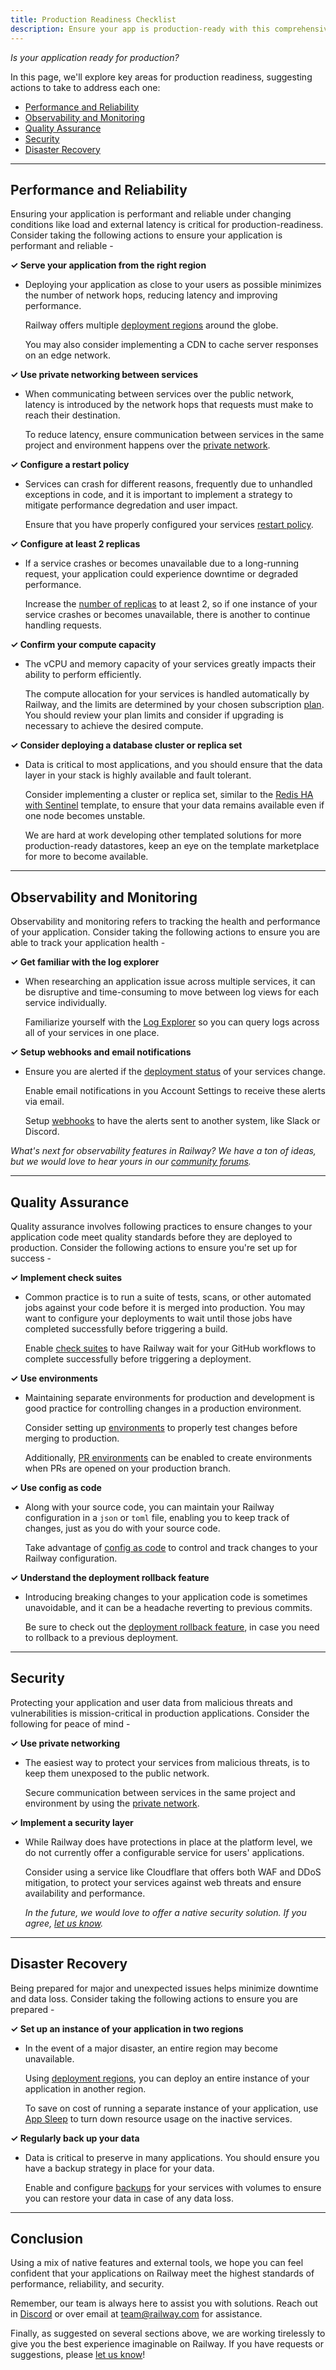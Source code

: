 ```yaml
---
title: Production Readiness Checklist
description: Ensure your app is production-ready with this comprehensive Railway checklist.
---
```


*Is your application ready for production?*

In this page, we'll explore key areas for production readiness, suggesting actions to take to address each one:

- [Performance and Reliability](#performance-and-reliability)
- [Observability and Monitoring](#observability-and-monitoring)
- [Quality Assurance](#quality-assurance)
- [Security](#security)
- [Disaster Recovery](#disaster-recovery)

---

## Performance and Reliability

Ensuring your application is performant and reliable under changing conditions like load and external latency is critical for production-readiness.  Consider taking the following actions to ensure your application is performant and reliable -

**&check; Serve your application from the right region**

- Deploying your application as close to your users as possible minimizes the number of network hops, reducing latency and improving performance.

    Railway offers multiple [deployment regions](/reference/deployment-regions) around the globe.

    You may also consider implementing a CDN to cache server responses on an edge network.

**&check; Use private networking between services**

- When communicating between services over the public network, latency is introduced by the network hops that requests must make to reach their destination.

    To reduce latency, ensure communication between services in the same project and environment happens over the [private network](/reference/private-networking).

**&check; Configure a restart policy**

- Services can crash for different reasons, frequently due to unhandled exceptions in code, and it is important to implement a strategy to mitigate performance degredation and user impact.

    Ensure that you have properly configured your services [restart policy](/guides/restart-policy).

**&check; Configure at least 2 replicas**

- If a service crashes or becomes unavailable due to a long-running request, your application could experience downtime or degraded performance.

    Increase the [number of replicas](/guides/optimize-performance#configure-horizontal-scaling) to at least 2, so if one instance of your service crashes or becomes unavailable, there is another to continue handling requests.

**&check; Confirm your compute capacity**

- The vCPU and memory capacity of your services greatly impacts their ability to perform efficiently.

    The compute allocation for your services is handled automatically by Railway, and the limits are determined by your chosen subscription [plan](/reference/pricing#plans).  You should review your plan limits and consider if upgrading is necessary to achieve the desired compute.

**&check; Consider deploying a database cluster or replica set**

- Data is critical to most applications, and you should ensure that the data layer in your stack is highly available and fault tolerant.

    Consider implementing a cluster or replica set, similar to the <a href="https://railway.com/template/q589Jl" target="_blank">Redis HA with Sentinel</a> template, to ensure that your data remains available even if one node becomes unstable.

    We are hard at work developing other templated solutions for more production-ready datastores, keep an eye on the template marketplace for more to become available.

---

## Observability and Monitoring

Observability and monitoring refers to tracking the health and performance of your application.  Consider taking the following actions to ensure you are able to track your application health -

**&check; Get familiar with the log explorer**

- When researching an application issue across multiple services, it can be disruptive and time-consuming to move between log views for each service individually.

    Familiarize yourself with the [Log Explorer](/guides/logs#log-explorer) so you can query logs across all of your services in one place.

**&check; Setup webhooks and email notifications**

- Ensure you are alerted if the [deployment status](/reference/deployments#deployment-states) of your services change.

    Enable email notifications in you Account Settings to receive these alerts via email.

    Setup [webhooks](/reference/deployments#deployment-states) to have the alerts sent to another system, like Slack or Discord.

*What's next for observability features in Railway?  We have a ton of ideas, but we would love to hear yours in our <a href="https://station.railway.com/feature-request/better-logging-support-1e6f5676" target="_blank">community forums</a>.*

---

## Quality Assurance

Quality assurance involves following practices to ensure changes to your application code meet quality standards before they are deployed to production.  Consider the following actions to ensure you're set up for success -

**&check; Implement check suites**

- Common practice is to run a suite of tests, scans, or other automated jobs against your code before it is merged into production.  You may want to configure your deployments to wait until those jobs have completed successfully before triggering a build.

  Enable [check suites](/guides/github-autodeploys#check-suites) to have Railway wait for your GitHub workflows to complete successfully before triggering a deployment.

**&check; Use environments**

- Maintaining separate environments for production and development is good practice for controlling changes in a production environment.

  Consider setting up [environments](/guides/environments) to properly test changes before merging to production.

  Additionally, [PR environments](/guides/environments#enable-pr-environments) can be enabled to create environments when PRs are opened on your production branch.

**&check; Use config as code**

- Along with your source code, you can maintain your Railway configuration in a `json` or `toml` file, enabling you to keep track of changes, just as you do with your source code.

    Take advantage of [config as code](/guides/config-as-code) to control and track changes to your Railway configuration.

**&check; Understand the deployment rollback feature**

- Introducing breaking changes to your application code is sometimes unavoidable, and it can be a headache reverting to previous commits.

    Be sure to check out the [deployment rollback feature](/guides/deployment-actions#rollback), in case you need to rollback to a previous deployment.

---

## Security

Protecting your application and user data from malicious threats and vulnerabilities is mission-critical in production applications.  Consider the following for peace of mind -

**&check; Use private networking**

- The easiest way to protect your services from malicious threats, is to keep them unexposed to the public network.

    Secure communication between services in the same project and environment by using the [private network](/reference/private-networking).

**&check; Implement a security layer**

- While Railway does have protections in place at the platform level, we do not currently offer a configurable service for users' applications.

   Consider using a service like Cloudflare that offers both WAF and DDoS mitigation, to protect your services against web threats and ensure availability and performance.

    *In the future, we would love to offer a native security solution.  If you agree, <a href="https://station.railway.com/feature-request/implement-a-waf-firewall-security-54fe2aaf" target="_blank">let us know</a>.*

---

## Disaster Recovery

Being prepared for major and unexpected issues helps minimize downtime and data loss.  Consider taking the following actions to ensure you are prepared -

**&check; Set up an instance of your application in two regions**

- In the event of a major disaster, an entire region may become unavailable.

    Using [deployment regions](/reference/deployment-regions), you can deploy an entire instance of your application in another region.

    To save on cost of running a separate instance of your application, use [App Sleep](/reference/app-sleeping) to turn down resource usage on the inactive services.

**&check; Regularly back up your data**

- Data is critical to preserve in many applications.  You should ensure you have a backup strategy in place for your data.

    Enable and configure [backups](/reference/backups) for your services with volumes to ensure you can restore your data in case of any data loss.

---

## Conclusion

Using a mix of native features and external tools, we hope you can feel confident that your applications on Railway meet the highest standards of performance, reliability, and security.

Remember, our team is always here to assist you with solutions.  Reach out in <a href="https://discord.com/channels/713503345364697088/1006629907067064482" target="_blank">Discord</a> or over email at [team@railway.com](mailto:team@railway.com) for assistance.

Finally, as suggested on several sections above, we are working tirelessly to give you the best experience imaginable on Railway.  If you have requests or suggestions, please <a href="https://station.railway.com" target="_blank">let us know</a>!
